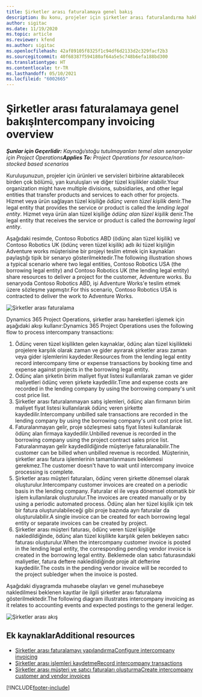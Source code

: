 ```yaml
---
title: Şirketler arası faturalamaya genel bakış
description: Bu konu, projeler için şirketler arası faturalandırma hakkında bilgi ve örnekler sağlar.
author: sigitac
ms.date: 11/19/2020
ms.topic: article
ms.reviewer: kfend
ms.author: sigitac
ms.openlocfilehash: 42af89105f8325f1c94df6d2133d2c329facf2b3
ms.sourcegitcommit: 40f68387f594180af64a5e5c748b6efa188bd300
ms.translationtype: HT
ms.contentlocale: tr-TR
ms.lasthandoff: 05/10/2021
ms.locfileid: "6002665"
---
```

# <a name="intercompany-invoicing-overview"></a><span data-ttu-id="6d859-103">Şirketler arası faturalamaya genel bakış</span><span class="sxs-lookup"><span data-stu-id="6d859-103">Intercompany invoicing overview</span></span>

<span data-ttu-id="6d859-104">_**Şunlar için Geçerlidir:** Kaynağı/stoğu tutulmayanları temel alan senaryolar için Project Operations_</span><span class="sxs-lookup"><span data-stu-id="6d859-104">_**Applies To:** Project Operations for resource/non-stocked based scenarios_</span></span>

<span data-ttu-id="6d859-105">Kuruluşunuzun, projeler için ürünleri ve servisleri birbirine aktarabilecek birden çok bölümü, yan kuruluşları ve diğer tüzel kişilikler olabilir.</span><span class="sxs-lookup"><span data-stu-id="6d859-105">Your organization might have multiple divisions, subsidiaries, and other legal entities that transfer products and services to each other for projects.</span></span> <span data-ttu-id="6d859-106">Hizmet veya ürün sağlayan tüzel kişiliğe *ödünç veren tüzel kişilik* denir.</span><span class="sxs-lookup"><span data-stu-id="6d859-106">The legal entity that provides the service or product is called the *lending legal entity*.</span></span> <span data-ttu-id="6d859-107">Hizmet veya ürün alan tüzel kişiliğe *ödünç alan tüzel kişilik* denir.</span><span class="sxs-lookup"><span data-stu-id="6d859-107">The legal entity that receives the service or product is called the *borrowing legal entity*.</span></span>

<span data-ttu-id="6d859-108">Aşağıdaki resimde, Contoso Robotics ABD (ödünç alan tüzel kişilik) ve Contoso Robotics UK (ödünç veren tüzel kişilik) adlı iki tüzel kişiliğin Adventure works müşterisine bir projeyi teslim etmek için kaynakları paylaştığı tipik bir senaryo gösterilmektedir.</span><span class="sxs-lookup"><span data-stu-id="6d859-108">The following illustration shows a typical scenario where two legal entities, Contoso Robotics USA (the borrowing legal entity) and Contoso Robotics UK (the lending legal entity) share resources to deliver a project for the customer, Adventure works.</span></span> <span data-ttu-id="6d859-109">Bu senaryoda Contoso Robotics ABD, işi Adventure Works'e teslim etmek üzere sözleşme yapmıştır.</span><span class="sxs-lookup"><span data-stu-id="6d859-109">For this scenario, Contoso Robotics USA is contracted to deliver the work to Adventure Works.</span></span>

![Şirketler arası faturalama](./media/IntercompanyScenario.png) 

<span data-ttu-id="6d859-111">Dynamics 365 Project Operations, şirketler arası hareketleri işlemek için aşağıdaki akışı kullanır:</span><span class="sxs-lookup"><span data-stu-id="6d859-111">Dynamics 365 Project Operations uses the following flow to process intercompany transactions:</span></span>

1. <span data-ttu-id="6d859-112">Ödünç veren tüzel kişilikten gelen kaynaklar, ödünç alan tüzel kişilikteki projelere karşılık olarak zaman ve gider ayırarak şirketler arası zaman veya gider işlemlerini kaydeder.</span><span class="sxs-lookup"><span data-stu-id="6d859-112">Resources from the lending legal entity record intercompany time or expense transactions by booking time and expense against projects in the borrowing legal entity.</span></span>
2. <span data-ttu-id="6d859-113">Ödünç alan şirketin birim maliyet fiyat listesi kullanılarak zaman ve gider maliyetleri ödünç veren şirkete kaydedilir.</span><span class="sxs-lookup"><span data-stu-id="6d859-113">Time and expense costs are recorded in the lending company by using the borrowing company's unit cost price list.</span></span>
3. <span data-ttu-id="6d859-114">Şirketler arası faturalanmayan satış işlemleri, ödünç alan firmanın birim maliyet fiyat listesi kullanılarak ödünç veren şirkette kaydedilir.</span><span class="sxs-lookup"><span data-stu-id="6d859-114">Intercompany unbilled sale transactions are recorded in the lending company by using the borrowing company's unit cost price list.</span></span>
4. <span data-ttu-id="6d859-115">Faturalanmayan gelir, proje sözleşmesi satış fiyat listesi kullanılarak ödünç alan firmaya kaydedilir.</span><span class="sxs-lookup"><span data-stu-id="6d859-115">Unbilled revenue is recorded in the borrowing company using the project contract sales price list.</span></span> <span data-ttu-id="6d859-116">Faturalanmayan gelir kaydedildiğinde müşteriye faturalanabilir.</span><span class="sxs-lookup"><span data-stu-id="6d859-116">The customer can be billed when unbilled revenue is recorded.</span></span> <span data-ttu-id="6d859-117">Müşterinin, şirketler arası fatura işlemlerinin tamamlanmasını beklemesi gerekmez.</span><span class="sxs-lookup"><span data-stu-id="6d859-117">The customer doesn't have to wait until intercompany invoice processing is complete.</span></span>
5. <span data-ttu-id="6d859-118">Şirketler arası müşteri faturaları, ödünç veren şirkette dönemsel olarak oluşturulur.</span><span class="sxs-lookup"><span data-stu-id="6d859-118">Intercompany customer invoices are created on a periodic basis in the lending company.</span></span> <span data-ttu-id="6d859-119">Faturalar el ile veya dönemsel otomatik bir işlem kullanılarak oluşturulur.</span><span class="sxs-lookup"><span data-stu-id="6d859-119">The invoices are created manually or by using a periodic automated process.</span></span> <span data-ttu-id="6d859-120">Ödünç alan her tüzel kişilik için tek bir fatura oluşturulabileceği gibi proje bazında ayrı faturalar da oluşturulabilir.</span><span class="sxs-lookup"><span data-stu-id="6d859-120">A single invoice can be created for each borrowing legal entity or separate invoices can be created by project.</span></span>
6. <span data-ttu-id="6d859-121">Şirketler arası müşteri faturası, ödünç veren tüzel kişiliğe nakledildiğinde, ödünç alan tüzel kişilikte karşılık gelen bekleyen satıcı faturası oluşturulur.</span><span class="sxs-lookup"><span data-stu-id="6d859-121">When the intercompany customer invoice is posted in the lending legal entity, the corresponding pending vendor invoice is created in the borrowing legal entity.</span></span> <span data-ttu-id="6d859-122">Beklemede olan satıcı faturasındaki maliyetler, fatura deftere nakledildiğinde proje alt defterine kaydedilir.</span><span class="sxs-lookup"><span data-stu-id="6d859-122">The costs in the pending vendor invoice will be recorded to the project subledger when the invoice is posted.</span></span>

<span data-ttu-id="6d859-123">Aşağıdaki diyagramda muhasebe olayları ve genel muhasebeye nakledilmesi beklenen kayıtlar ile ilgili şirketler arası faturalama gösterilmektedir.</span><span class="sxs-lookup"><span data-stu-id="6d859-123">The following diagram illustrates intercompany invoicing as it relates to accounting events and expected postings to the general ledger.</span></span>

![Şirketler arası akış](./media/IntercompanyFlow.png)

## <a name="additional-resources"></a><span data-ttu-id="6d859-125">Ek kaynaklar</span><span class="sxs-lookup"><span data-stu-id="6d859-125">Additional resources</span></span>

- [<span data-ttu-id="6d859-126">Şirketler arası faturalamayı yapılandırma</span><span class="sxs-lookup"><span data-stu-id="6d859-126">Configure intercompany invoicing</span></span>](configure-intercompany-invoicing.md)
- [<span data-ttu-id="6d859-127">Şirketler arası işlemleri kaydetme</span><span class="sxs-lookup"><span data-stu-id="6d859-127">Record intercompany transactions</span></span>](create-intercompany-transactions.md)
- [<span data-ttu-id="6d859-128">Şirketler arası müşteri ve satıcı faturaları oluşturma</span><span class="sxs-lookup"><span data-stu-id="6d859-128">Create intercompany customer and vendor invoices</span></span>](create-intercompany-customer-vendor-invoices.md)


[!INCLUDE[footer-include](../includes/footer-banner.md)]